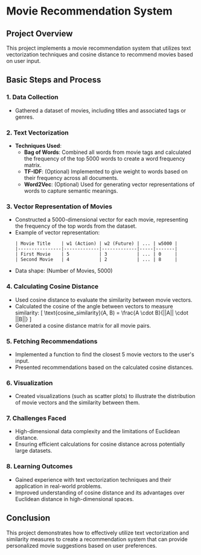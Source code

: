 # Movie Recommendation System 

## Project Overview
This project implements a movie recommendation system that utilizes text vectorization techniques and cosine distance to recommend movies based on user input.

## Basic Steps and Process

### 1. **Data Collection**
   - Gathered a dataset of movies, including titles and associated tags or genres.

### 2. **Text Vectorization**
   - **Techniques Used**:
     - **Bag of Words**: Combined all words from movie tags and calculated the frequency of the top 5000 words to create a word frequency matrix.
     - **TF-IDF**: (Optional) Implemented to give weight to words based on their frequency across all documents.
     - **Word2Vec**: (Optional) Used for generating vector representations of words to capture semantic meanings.

### 3. **Vector Representation of Movies**
   - Constructed a 5000-dimensional vector for each movie, representing the frequency of the top words from the dataset.
   - Example of vector representation:
     ```
     | Movie Title    | w1 (Action) | w2 (Future) | ... | w5000 |
     |----------------|-------------|-------------|-----|-------|
     | First Movie    | 5           | 3           | ... | 0     |
     | Second Movie   | 4           | 2           | ... | 8     |
     ```
   - Data shape: (Number of Movies, 5000)

### 4. **Calculating Cosine Distance**
   - Used cosine distance to evaluate the similarity between movie vectors.
   - Calculated the cosine of the angle between vectors to measure similarity:
     \[
     \text{cosine\_similarity}(A, B) = \frac{A \cdot B}{||A|| \cdot ||B||}
     \]
   - Generated a cosine distance matrix for all movie pairs.

### 5. **Fetching Recommendations**
   - Implemented a function to find the closest 5 movie vectors to the user's input.
   - Presented recommendations based on the calculated cosine distances.

### 6. **Visualization**
   - Created visualizations (such as scatter plots) to illustrate the distribution of movie vectors and the similarity between them.

### 7. **Challenges Faced**
   - High-dimensional data complexity and the limitations of Euclidean distance.
   - Ensuring efficient calculations for cosine distance across potentially large datasets.

### 8. **Learning Outcomes**
   - Gained experience with text vectorization techniques and their application in real-world problems.
   - Improved understanding of cosine distance and its advantages over Euclidean distance in high-dimensional spaces.

## Conclusion
This project demonstrates how to effectively utilize text vectorization and similarity measures to create a recommendation system that can provide personalized movie suggestions based on user preferences.
